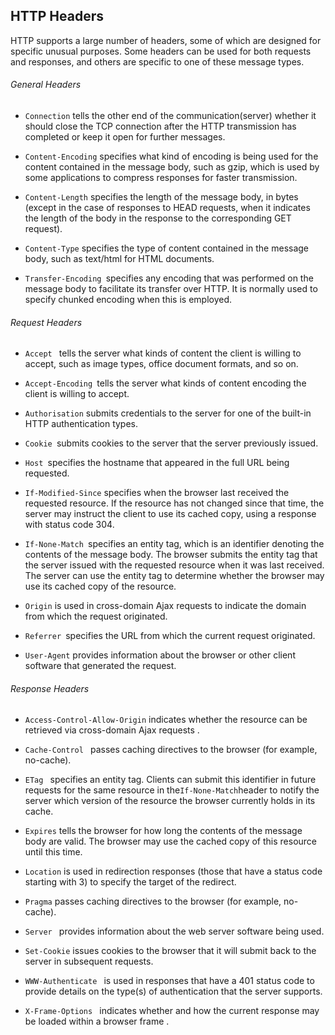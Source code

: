 
## HTTP Headers

 HTTP supports a large number of headers, some of which are designed for specific unusual purposes.
 Some headers can be used for both requests and responses, and others are specific to one of these message types.


###### General Headers

 - `Connection` tells the other end of the communication(server) whether it should close the TCP connection after the HTTP transmission has completed or keep it open for further messages. 

 - `Content-Encoding` specifies what kind of encoding is being used for the content contained   in the message body, such as gzip, which is used by some applications to compress  responses for faster transmission.

 - `Content-Length` specifies the length of the message body, in bytes (except in the case of responses to HEAD requests, when it indicates the length of the body in the response to the corresponding GET request).

 - `Content-Type` specifies the type of content contained in the message body, such as text/html for HTML documents.

 - `Transfer-Encoding `specifies any encoding that was performed on the message body to facilitate its transfer over HTTP. It is normally used to specify chunked encoding when this is employed.

###### Request Headers

 - `Accept ` tells the server what kinds of content the client is willing to accept, such as image types, office document formats, and so on.

 - `Accept-Encoding `tells the server what kinds of content encoding the client is willing to accept.

 - `Authorisation` submits credentials to the server for one of the built-in HTTP authentication types.

 - `Cookie `submits cookies to the server that the server previously issued. 

 -  `Host `specifies the hostname that appeared in the full URL being requested.

 - `If-Modified-Since` specifies when the browser last received the requested resource. If the resource has not changed since that time, the server may instruct the client to use its cached copy, using a response with status code 304.

 - `If-None-Match `specifies an entity tag, which is an identifier denoting the contents of the message body. The browser submits the entity tag that the server issued with the requested resource when it was last received. The server can use the entity tag to determine whether the browser may use its cached copy of the resource.

 - `Origin` is used in cross-domain Ajax requests to indicate the domain from which the request originated.

 - `Referrer `specifies the URL from which the current request originated. 

 - `User-Agent` provides information about the browser or other client software that generated the request.

###### Response Headers

 - `Access-Control-Allow-Origin` indicates whether the resource can be retrieved via cross-domain Ajax requests .

 - `Cache-Control ` passes caching directives to the browser (for example, no-cache).

 - `ETag ` specifies an entity tag. Clients can submit this identifier in future requests for the same resource in the` If-None-Match `header to notify the server which version of the resource the browser currently holds in its cache.

 - `Expires` tells the browser for how long the contents of the message body are valid. The browser may use the cached copy of this resource until this time.

 - `Location` is used in redirection responses (those that have a status code starting with 3) to specify the target of the redirect.

 - `Pragma` passes caching directives to the browser (for example, no-cache).

 - `Server ` provides information about the web server software being used.

 - `Set-Cookie` issues cookies to the browser that it will submit back to the server in subsequent requests.

 - `WWW-Authenticate ` is used in responses that have a 401 status code to provide details on the type(s) of authentication that the server supports.

 - `X-Frame-Options ` indicates whether and how the current response may be loaded within a browser frame .


